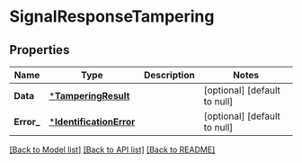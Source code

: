 # SignalResponseTampering

## Properties
Name | Type | Description | Notes
------------ | ------------- | ------------- | -------------
**Data** | [***TamperingResult**](TamperingResult.md) |  | [optional] [default to null]
**Error_** | [***IdentificationError**](IdentificationError.md) |  | [optional] [default to null]

[[Back to Model list]](../README.md#documentation-for-models) [[Back to API list]](../README.md#documentation-for-api-endpoints) [[Back to README]](../README.md)

